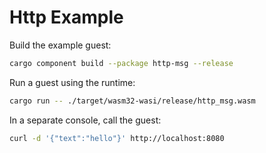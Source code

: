 # Http Example

Build the example guest:

```bash
cargo component build --package http-msg --release
```

Run a guest using the runtime:

```bash
cargo run -- ./target/wasm32-wasi/release/http_msg.wasm
```

In a separate console, call the guest:

```bash
curl -d '{"text":"hello"}' http://localhost:8080
```